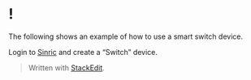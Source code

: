 
# !

The following shows an example of how to use a smart switch device.

Login to  [Sinric](https://gohugo.io/getting-started/installing/)  and create a “Switch” device.

> Written with [StackEdit](https://stackedit.io/).
<!--stackedit_data:
eyJoaXN0b3J5IjpbMzIxMzA4MzI4LDczMDk5ODExNl19
-->